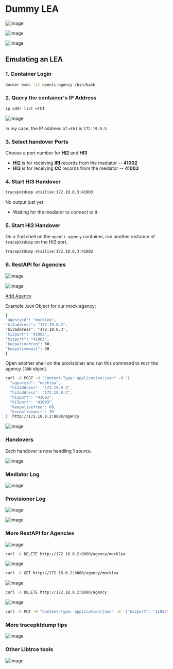 # Dummy LEA

![image](https://github.com/ShubhamKumar89/OpenLI-Installation/assets/97805339/69400da6-8931-4d9b-b443-06993f775e60)

![image](https://github.com/ShubhamKumar89/OpenLI-Installation/assets/97805339/cf5e4267-cdc3-40aa-be54-e773713e3ca5)

![image](https://github.com/ShubhamKumar89/OpenLI-Installation/assets/97805339/2902ebd5-8378-4cb1-8e19-c33aafaa4243)

## Emulating an LEA

### 1. Container Login

```bash
docker exec -it openli-agency /bin/bash
```

### 2. Query the container's IP Address

```bash
ip addr list eth1
```

![image](https://github.com/ShubhamKumar89/OpenLI-Installation/assets/97805339/e35ebfd2-a37b-41ea-bac5-8288cfe7ea0f)

In my case, the IP address of `eth1` is `172.19.0.3`.

### 3. Select handover Ports

Choose a port number for **HI2** and **HI3** 

* **HI2** is for receiving **IRI** records from the mediator -- **41002**
* **HI3** is for receiving **CC** records from the mediator -- **41003**

### 4. Start HI3 Handover

```bash
tracepktdump etsilive:172.19.0.3:41003
```

No output just yet
* Waiting for the mediator to connect to it.

### 5. Start HI2 Handover

On a 2nd shell on the `openli-agency` container, run another instance of `tracepktdump` on the HI2 port.

```bash
tracepktdump etsilive:172.19.0.3:41002
```

### 6. RestAPI for Agencies

![image](https://github.com/ShubhamKumar89/OpenLI-Installation/assets/97805339/a22fdd4c-5c8e-4070-9dd0-116c1ff6a6ee)

![image](https://github.com/ShubhamKumar89/OpenLI-Installation/assets/97805339/1ae2f70c-00c1-48c8-a682-c1859f6bdabc)

[Add Agency](http://172.18.0.2:8080/agency)


Example `JSON` Object for our mock agency:

```bash
{
"agencyid": "mocklea",
"hi2address": "172.19.0.3″,
"hi3address": "172.19.0.3″,
"hi2port": "41002",
"hiзport": "41003",
"keepalivefreq": 60,
"keepalivewait": 30
}
```

Open another shell on the provisioner and run this command to `POST` the agency `JSON` object.

```bash
curl -X POST -H "Content-Type: application/json" -d '{
  "agencyid": "mocklea",
  "hi2address": "172.19.0.3",
  "hi3address": "172.19.0.3",
  "hi2port": "41002",
  "hi3port": "41003",
  "keepalivefreq": 60,
  "keepalivewait": 30
}' http://172.18.0.2:8080/agency
```

![image](https://github.com/ShubhamKumar89/OpenLI-Installation/assets/97805339/06f8020e-2d5f-47c9-976a-e505c6e7d04a)

### Handovers

Each handover is now handling 1 source.

![image](https://github.com/ShubhamKumar89/OpenLI-Installation/assets/97805339/158d8ea1-f5cf-4b2b-967e-6e1ec27dad89)

### Mediator Log

![image](https://github.com/ShubhamKumar89/OpenLI-Installation/assets/97805339/1a6679fe-aa06-4fbf-bc49-a9d075b50568)

### Provisioner Log

![image](https://github.com/ShubhamKumar89/OpenLI-Installation/assets/97805339/2e0ea206-bc6f-467e-8edb-44e1a876c391)

![image](https://github.com/ShubhamKumar89/OpenLI-Installation/assets/97805339/8ce9aa60-1da5-4634-9fd6-f26056af4c29)

### More RestAPI for Agencies

![image](https://github.com/ShubhamKumar89/OpenLI-Installation/assets/97805339/c33e80be-486b-4881-a094-6d0fe17d22ed)

```bash
curl -X DELETE http://172.18.0.2:8080/agency/mocklea
```

![image](https://github.com/ShubhamKumar89/OpenLI-Installation/assets/97805339/c5be1b1e-b7b4-4e66-a7d9-81793d0620e2)

```bash
curl -X GET http://172.18.0.2:8080/agency/mocklea
```

![image](https://github.com/ShubhamKumar89/OpenLI-Installation/assets/97805339/dca3bda8-92e5-430b-9902-c1214c5f6543)

```bash
curl -X DELETE http://172.18.0.2:8080/agency
```

![image](https://github.com/ShubhamKumar89/OpenLI-Installation/assets/97805339/82cdd4d3-0c06-4def-ab6d-78e59c55c1e0)

```bash
curl -X PUT -H "Content-Type: application/json" -d '{"hi2port": "11002", "hi3port": "11003", "agencyid": "mocklea"}' http://172.19.0.3:8080/agency
```

### More tracepktdump tips

![image](https://github.com/ShubhamKumar89/OpenLI-Installation/assets/97805339/ebf9ae1e-f5f8-4964-8680-7181fd71f221)

### Other Libtrce tools

![image](https://github.com/ShubhamKumar89/OpenLI-Installation/assets/97805339/2b98240b-1e63-4bce-ad89-8c3f2c98b2a1)
